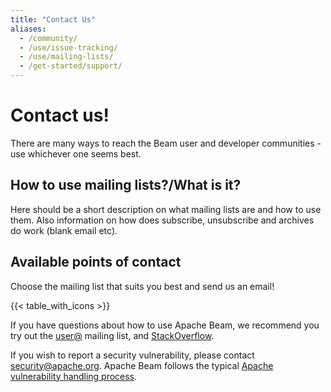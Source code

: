 ```yaml
---
title: "Contact Us"
aliases:
  - /community/
  - /use/issue-tracking/
  - /use/mailing-lists/
  - /get-started/support/
---
```


<!--
Licensed under the Apache License, Version 2.0 (the "License");
you may not use this file except in compliance with the License.
You may obtain a copy of the License at

http://www.apache.org/licenses/LICENSE-2.0

Unless required by applicable law or agreed to in writing, software
distributed under the License is distributed on an "AS IS" BASIS,
WITHOUT WARRANTIES OR CONDITIONS OF ANY KIND, either express or implied.
See the License for the specific language governing permissions and
limitations under the License.
-->

# Contact us!

There are many ways to reach the Beam user and developer communities - use
whichever one seems best.

## How to use mailing lists?/What is it?

Here should be a short description on what mailing lists are and how to use them. Also information on how does subscribe, unsubscribe and archives do work (blank email etc).

## Available points of contact

Choose the mailing list that suits you best and send us an email!

{{< table_with_icons >}}

If you have questions about how to use Apache Beam, we recommend you try out the [user@](https://lists.apache.org/list.html?user@beam.apache.org) mailing list, and [StackOverflow](https://stackoverflow.com/questions/tagged/apache-beam).

If you wish to report a security vulnerability, please contact [security@apache.org](mailto:security@apache.org). Apache Beam follows the typical [Apache vulnerability handling process](https://apache.org/security/committers.html#vulnerability-handling).
